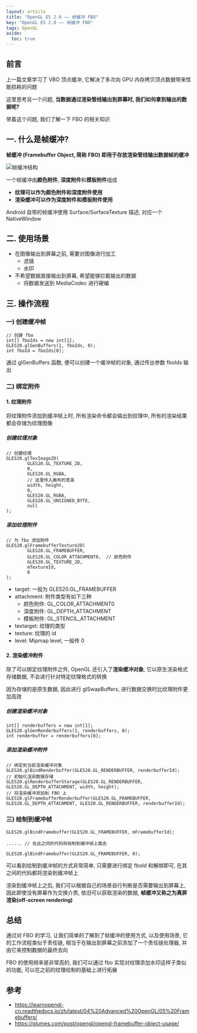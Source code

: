 ```yaml
---
layout: article
title: "OpenGL ES 2.0 —— 帧缓冲 FBO"
key: "OpenGL ES 2.0 —— 帧缓冲 FBO"
tags: OpenGL
aside:
  toc: true
---
```


## 前言
上一篇文章学习了 VBO 顶点缓冲, 它解决了多次向 GPU 内存拷贝顶点数据带来性能损耗的问题

这里思考另一个问题, **当数据通过渲染管线输出到屏幕时, 我们如何拿到输出的数据呢?**

带着这个问题, 我们了解一下 FBO 的相关知识

## 一. 什么是帧缓冲?
**帧缓冲 (Framebuffer Object, 简称 FBO) 即用于存放渲染管线输出数据帧的缓冲**

![帧缓冲结构](https://i.loli.net/2019/08/13/45SbEvh68qOTKyt.jpg)

<!--more-->

一个帧缓冲由**颜色附件**, **深度附件**和**模板附件**组成
- **纹理可以作为颜色附件和深度附件使用**
- **渲染缓冲可以作为深度附件和模板附件使用**

Android 自带的帧缓冲使用 Surface/SurfaceTexture 描述, 对应一个 NativeWindow

## 二. 使用场景
- 在图像输出到屏幕之前, 需要对图像进行加工
  - 滤镜
  - 水印
- 不希望数据直接输出到屏幕, 希望能够拦截输出的数据
  - 将数据发送到 MediaCodec 进行硬编 

## 三. 操作流程
### 一) 创建缓冲帧
```
// 创建 fbo
int[] fboIds = new int[1];
GLES20.glGenBuffers(1, fboIds, 0);
int fboId = fboIds[0];
```
通过 glGenBuffers 函数, 便可以创建一个缓冲帧的对象, 通过传出参数 fboIds 输出

### 二) 绑定附件
#### 1. 纹理附件
将纹理附件添加到缓冲帧上时, 所有渲染命令都会输出到纹理中, 所有的渲染结果都会存储为纹理图像

##### 创建纹理对象
```
// 创建纹理
GLES20.glTexImage2D(
        GLES20.GL_TEXTURE_2D,
        0,
        GLES20.GL_RGBA,
        // 这里传入画布的宽高
        width, height,
        0,
        GLES20.GL_RGBA,
        GLES20.GL_UNSIGNED_BYTE,
        null
);
```

##### 添加纹理附件
```
// 为 fbo 添加附件
GLES20.glFramebufferTexture2D(
        GLES20.GL_FRAMEBUFFER,
        GLES20.GL_COLOR_ATTACHMENT0,  // 颜色附件
        GLES20.GL_TEXTURE_2D,
        mTextureId,
        0
);
```
- target: 一般为 GLES20.GL_FRAMEBUFFER
- attachment: 附件类型有如下三种
  - 颜色附件: GL_COLOR_ATTACHMENT0
  - 深度附件: GL_DEPTH_ATTACHMENT
  - 模板附件: GL_STENCIL_ATTACHMENT
- textarget: 纹理的类型
- texture: 纹理的 id
- level: Mipmap level, 一般传 0

#### 2. 渲染缓冲附件
除了可以绑定纹理附件之外, OpenGL 还引入了**渲染缓冲对象**, 它以原生渲染格式存储数据, 不会进行针对特定纹理格式的转换

因为存储的是原生数据, 因此进行 glSwapBuffers, 进行数据交换时比纹理附件更加高效

##### 创建渲染缓冲对象
```
int[] renderbuffers = new int[1];
GLES20.glGenRenderbuffers(1, renderbuffers, 0);
int renderbuffer = renderbuffers[0];
```

##### 添加渲染缓冲附件
```
// 绑定到当前渲染缓冲对象
GLES20.glBindRenderbuffer(GLES20.GL_RENDERBUFFER, renderbufferId);
// 初始化渲染数据存储
GLES20.glRenderbufferStorage(GLES20.GL_RENDERBUFFER, GLES20.GL_DEPTH_ATTACHMENT, width, height);
// 将渲染缓冲添加到 FBO 上
GLES20.glFramebufferRenderbuffer(GLES20.GL_FRAMEBUFFER, GLES20.GL_DEPTH_ATTACHMENT, GLES20.GL_RENDERBUFFER, renderbufferId);
```

### 三) 绘制到缓冲帧
```
GLES20.glBindFramebuffer(GLES20.GL_FRAMEBUFFER, mFramebufferId);

...... // 在此之间的代码将绘制到缓冲帧上面去

GLES20.glBindFramebuffer(GLES20.GL_FRAMEBUFFER, 0);
```
可以看到绘制到缓冲帧的方式非常简单, 只需要进行绑定 fboId 和解绑即可, 在其之间的代码都将渲染到缓冲帧上

渲染到缓冲帧上之后, 我们可以根据自己的场景自行判断是否需要输出到屏幕上, 因此即使没有屏幕作为交换介质, 依旧可以获取渲染的数据, **帧缓冲又称之为离屏渲染(off-screen rendering)**

## 总结
通过对 FBO 的学习, 让我们简单的了解到了帧缓冲的使用方式, 以及使用场景, 它的工作流程类似于责任链, 相当于在输出到屏幕之前添加了一个责任链处理器, 并由它来控制数据的最终去向

FBO 的使用频率是非常高的, 我们可以通过 fbo 实现对纹理添加水印这样子类似的功能, 可以在之前的纹理绘制的基础上进行拓展

## 参考
- https://learnopengl-cn.readthedocs.io/zh/latest/04%20Advanced%20OpenGL/05%20Framebuffers/
- https://glumes.com/post/opengl/opengl-framebuffer-object-usage/